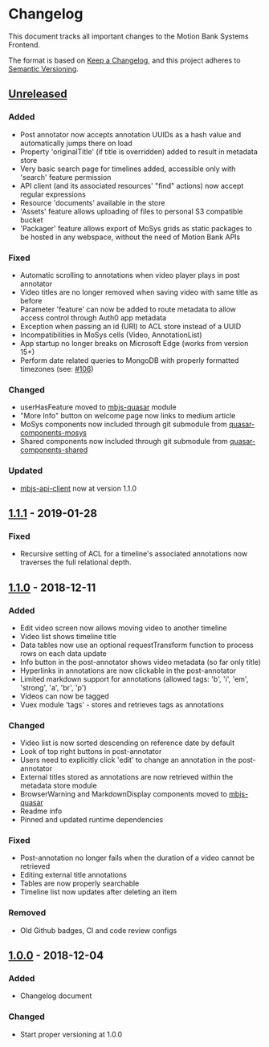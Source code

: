 # Changelog

This document tracks all important changes to the Motion Bank Systems Frontend.

The format is based on [Keep a Changelog](https://keepachangelog.com/en/1.0.0/),
and this project adheres to [Semantic Versioning](https://semver.org/spec/v2.0.0.html).

## [Unreleased]

### Added

- Post annotator now accepts annotation UUIDs as a hash value and automatically jumps there on load
- Property 'originalTitle' (if title is overridden) added to result in metadata store
- Very basic search page for timelines added, accessible only with 'search' feature permission
- API client (and its associated resources' "find" actions) now accept regular expressions
- Resource 'documents' available in the store
- 'Assets' feature allows uploading of files to personal S3 compatible bucket
- 'Packager' feature allows export of MoSys grids as static packages to be hosted in any webspace, without the need of Motion Bank APIs

### Fixed

- Automatic scrolling to annotations when video player plays in post annotator
- Video titles are no longer removed when saving video with same title as before
- Parameter 'feature' can now be added to route metadata to allow access control through Auth0 app metadata
- Exception when passing an id (URI) to ACL store instead of a UUID
- Incompatibilities in MoSys cells (Video, AnnotationList)
- App startup no longer breaks on Microsoft Edge (works from version 15+)
- Perform date related queries to MongoDB with properly formatted timezones (see: [#106](https://gitlab.rlp.net/motionbank/systems-frontend/issues/106))

### Changed

- userHasFeature moved to [mbjs-quasar](https://gitlab.rlp.net/motionbank/mbjs/quasar) module
- "More Info" button on welcome page now links to medium article
- MoSys components now included through git submodule from [quasar-components-mosys](https://gitlab.rlp.net/motionbank/mbjs/quasar-components-mosys)
- Shared components now included through git submodule from [quasar-components-shared](https://gitlab.rlp.net/motionbank/mbjs/quasar-components-shared)

### Updated

- [mbjs-api-client](https://gitlab.rlp.net/motionbank/mbjs/api-client) now at version 1.1.0

## [1.1.1] - 2019-01-28

### Fixed

- Recursive setting of ACL for a timeline's associated annotations now traverses the full relational depth.


## [1.1.0] - 2018-12-11

### Added

- Edit video screen now allows moving video to another timeline
- Video list shows timeline title
- Data tables now use an optional requestTransform function to process rows on each data update
- Info button in the post-annotator shows video metadata (so far only title)
- Hyperlinks in annotations are now clickable in the post-annotator
- Limited markdown support for annotations (allowed tags: 'b', 'i', 'em', 'strong', 'a', 'br', 'p')
- Videos can now be tagged
- Vuex module 'tags' - stores and retrieves tags as annotations

### Changed

- Video list is now sorted descending on reference date by default
- Look of top right buttons in post-annotator
- Users need to explicitly click 'edit' to change an annotation in the post-annotator
- External titles stored as annotations are now retrieved within the metadata store module
- BrowserWarning and MarkdownDisplay components moved to [mbjs-quasar](https://gitlab.rlp.net/motionbank/mbjs/quasar)
- Readme info
- Pinned and updated runtime dependencies

### Fixed

- Post-annotation no longer fails when the duration of a video cannot be retrieved
- Editing external title annotations
- Tables are now properly searchable
- Timeline list now updates after deleting an item

### Removed

- Old Github badges, CI and code review configs


## [1.0.0] - 2018-12-04

### Added

- Changelog document

### Changed

- Start proper versioning at 1.0.0


[Unreleased]: https://gitlab.rlp.net/motionbank/systems-frontend/compare/v1.1.1...master
[1.1.1]: https://gitlab.rlp.net/motionbank/systems-frontend/compare/v1.1.0...v1.1.1
[1.1.0]: https://gitlab.rlp.net/motionbank/systems-frontend/compare/v1.0.0...v1.1.0
[1.0.0]: https://gitlab.rlp.net/motionbank/systems-frontend/compare/initial...v1.0.0

